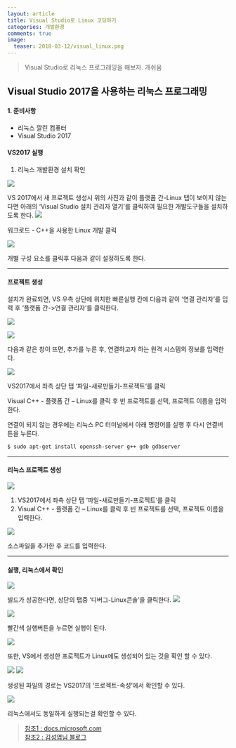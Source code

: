 ```yaml
---
layout: article
title: Visual Studio로 Linux 코딩하기
categories: 개발환경
comments: true
image:
  teaser: 2018-03-12/visual_linux.png
---
```

> Visual Studio로 리눅스 프로그래밍을 해보자. 개쉬움

## Visual Studio 2017을 사용하는 리눅스 프로그래밍
#### 1. 준비사항
  - 리눅스 깔린 컴퓨터
  - Visual Studio 2017

#### VS2017 실행
  1. 리눅스 개발환경 설치 확인


![](/images/2018-03-12/ide_check1.png)

VS 2017에서 새 프로젝트 생성시 위의 사진과 같이 플랫폼 간-Linux 탭이 보이지 않는다면 아래의 ‘Visual Studio 설치 관리자 열기’를 클릭하여 필요한 개발도구들을 설치하도록 한다.
![](/images/2018-03-12/ide_check2.png)

워크로드 - C++을 사용한 Linux 개발 클릭

![](/images/2018-03-12/ide_check3.png)

개별 구성 요소를 클릭후 다음과 같이 설정하도록 한다.

---

#### 프로젝트 생성
설치가 완료되면, VS 우측 상단에 위치한 빠른실행 칸에 다음과 같이 ‘연결 관리자’를 입력 후 ‘플랫폼 간->연결 관리자’를 클릭한다.


![](/images/2018-03-12/setting1.png)



![](/images/2018-03-12/setting2.png)

다음과 같은 창이 뜨면, 추가를 누른 후, 연결하고자 하는 원격 시스템의 정보를 입력한다.

![](/images/2018-03-12/setting3.png)

VS2017에서 좌측 상단 탭 ‘파일-새로만들기-프로젝트‘를 클릭

Visual C++ - 플랫폼 간 – Linux를 클릭 후 빈 프로젝트를 선택, 프로젝트 이름을 입력한다.


연결이 되지 않는 경우에는 리눅스 PC 터미널에서 아래 명령어를 실행 후 다시 연결버튼을 누른다.
```sh
$ sudo apt-get install openssh-server g++ gdb gdbserver
```

---

#### 리눅스 프로젝트 생성
![](/images/2018-03-12/make_project1.png)

1. VS2017에서 좌측 상단 탭 ‘파일-새로만들기-프로젝트‘를 클릭
2. Visual C++ - 플랫폼 간 – Linux를 클릭 후 빈 프로젝트를 선택, 프로젝트 이름을 입력한다.


![](/images/2018-03-12/make_project2.png)

소스파일을 추가한 후 코드를 입력한다.

---

#### 실행, 리눅스에서 확인
![](/images/2018-03-12/make_project3.png)

빌드가 성공한다면, 상단의 탭중 ‘디버그-Linux콘솔’을 클릭한다.
![](/images/2018-03-12/make_project4.png)


![](/images/2018-03-12/make_project5.png)

빨간색 실행버튼을 누르면 실행이 된다.


![](/images/2018-03-12/check_on_linux1.png)

또한, VS에서 생성한 프로젝트가 Linux에도 생성되어 있는 것을 확인 할 수 있다.

![](/images/2018-03-12/check_on_linux2.png)
![](/images/2018-03-12/check_on_linux3.png)

생성된 파일의 경로는 VS2017의 ‘프로젝트-속성’에서 확인할 수 있다.

![](/images/2018-03-12/check_on_linux4.png)

리눅스에서도 동일하게 실행되는걸 확인할 수 있다.


>[참조1 : docs.microsoft.com](https://docs.microsoft.com/ko-kr/cpp/linux/create-a-new-linux-project)  
>[참조2 : 김성엽님 블로그]( http://blog.naver.com/PostView.nhn?blogId=tipsware&logNo=220991849234&categoryNo=52&parentCategoryNo=0&viewDate=&currentPage=1&postListTopCurrentPage=1&from=postView)
